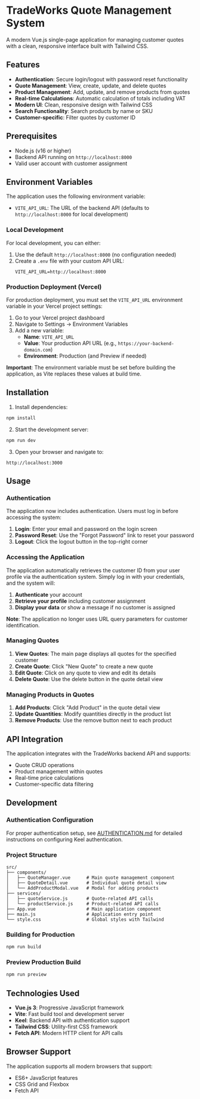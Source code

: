 # TradeWorks Quote Management System

A modern Vue.js single-page application for managing customer quotes with a clean, responsive interface built with Tailwind CSS.

## Features

- **Authentication**: Secure login/logout with password reset functionality
- **Quote Management**: View, create, update, and delete quotes
- **Product Management**: Add, update, and remove products from quotes
- **Real-time Calculations**: Automatic calculation of totals including VAT
- **Modern UI**: Clean, responsive design with Tailwind CSS
- **Search Functionality**: Search products by name or SKU
- **Customer-specific**: Filter quotes by customer ID

## Prerequisites

- Node.js (v16 or higher)
- Backend API running on `http://localhost:8000`
- Valid user account with customer assignment

## Environment Variables

The application uses the following environment variable:

- `VITE_API_URL`: The URL of the backend API (defaults to `http://localhost:8000` for local development)

### Local Development
For local development, you can either:
1. Use the default `http://localhost:8000` (no configuration needed)
2. Create a `.env` file with your custom API URL:
   ```
   VITE_API_URL=http://localhost:8000
   ```

### Production Deployment (Vercel)
For production deployment, you must set the `VITE_API_URL` environment variable in your Vercel project settings:

1. Go to your Vercel project dashboard
2. Navigate to Settings → Environment Variables
3. Add a new variable:
   - **Name**: `VITE_API_URL`
   - **Value**: Your production API URL (e.g., `https://your-backend-domain.com`)
   - **Environment**: Production (and Preview if needed)

**Important**: The environment variable must be set before building the application, as Vite replaces these values at build time.

## Installation

1. Install dependencies:
```bash
npm install
```

2. Start the development server:
```bash
npm run dev
```

3. Open your browser and navigate to:
```
http://localhost:3000
```

## Usage

### Authentication

The application now includes authentication. Users must log in before accessing the system:

1. **Login**: Enter your email and password on the login screen
2. **Password Reset**: Use the "Forgot Password" link to reset your password
3. **Logout**: Click the logout button in the top-right corner

### Accessing the Application

The application automatically retrieves the customer ID from your user profile via the authentication system. Simply log in with your credentials, and the system will:

1. **Authenticate** your account
2. **Retrieve your profile** including customer assignment
3. **Display your data** or show a message if no customer is assigned

**Note**: The application no longer uses URL query parameters for customer identification.

### Managing Quotes

1. **View Quotes**: The main page displays all quotes for the specified customer
2. **Create Quote**: Click "New Quote" to create a new quote
3. **Edit Quote**: Click on any quote to view and edit its details
4. **Delete Quote**: Use the delete button in the quote detail view

### Managing Products in Quotes

1. **Add Products**: Click "Add Product" in the quote detail view
2. **Update Quantities**: Modify quantities directly in the product list
3. **Remove Products**: Use the remove button next to each product

## API Integration

The application integrates with the TradeWorks backend API and supports:

- Quote CRUD operations
- Product management within quotes
- Real-time price calculations
- Customer-specific data filtering

## Development

### Authentication Configuration

For proper authentication setup, see [AUTHENTICATION.md](./AUTHENTICATION.md) for detailed instructions on configuring Keel authentication.

### Project Structure

```
src/
├── components/
│   ├── QuoteManager.vue      # Main quote management component
│   ├── QuoteDetail.vue       # Individual quote detail view
│   └── AddProductModal.vue   # Modal for adding products
├── services/
│   ├── quoteService.js       # Quote-related API calls
│   └── productService.js     # Product-related API calls
├── App.vue                   # Main application component
├── main.js                   # Application entry point
└── style.css                 # Global styles with Tailwind
```

### Building for Production

```bash
npm run build
```

### Preview Production Build

```bash
npm run preview
```

## Technologies Used

- **Vue.js 3**: Progressive JavaScript framework
- **Vite**: Fast build tool and development server
- **Keel**: Backend API with authentication support
- **Tailwind CSS**: Utility-first CSS framework
- **Fetch API**: Modern HTTP client for API calls

## Browser Support

The application supports all modern browsers that support:
- ES6+ JavaScript features
- CSS Grid and Flexbox
- Fetch API
